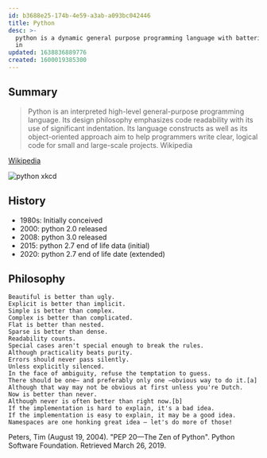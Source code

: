 ```yaml
---
id: b3688e25-174b-4e59-a3ab-a093bc042446
title: Python
desc: >-
  python is a dynamic general purpose programming language with batteries built
  in
updated: 1638836889776
created: 1600019385300
---
```



## Summary
> Python is an interpreted high-level general-purpose programming language. Its design philosophy emphasizes code readability with its use of significant indentation. Its language constructs as well as its object-oriented approach aim to help programmers write clear, logical code for small and large-scale projects. Wikipedia

[Wikipedia](https://en.wikipedia.org/wiki/Python_(programming_language))


![python xkcd](https://imgs.xkcd.com/comics/python.png)

## History
- 1980s: Initially conceived
- 2000: python 2.0 released
- 2008: python 3.0 released
- 2015: python 2.7 end of life data (initial)
- 2020: python 2.7 end of life date (extended)

## Philosophy

```
Beautiful is better than ugly.
Explicit is better than implicit.
Simple is better than complex.
Complex is better than complicated.
Flat is better than nested.
Sparse is better than dense.
Readability counts.
Special cases aren't special enough to break the rules.
Although practicality beats purity.
Errors should never pass silently.
Unless explicitly silenced.
In the face of ambiguity, refuse the temptation to guess.
There should be one– and preferably only one –obvious way to do it.[a]
Although that way may not be obvious at first unless you're Dutch.
Now is better than never.
Although never is often better than right now.[b]
If the implementation is hard to explain, it's a bad idea.
If the implementation is easy to explain, it may be a good idea.
Namespaces are one honking great idea – let's do more of those!
```

Peters, Tim (August 19, 2004). "PEP 20—The Zen of Python". Python Software Foundation. Retrieved March 26, 2019.

